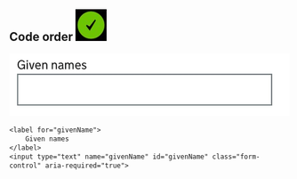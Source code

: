 ## Code order ![](images/tick.jpg)

![](images/given-names.jpg)

```
<label for="givenName"> ​
    Given names​
</label>​
<input type="text" name="givenName" id="givenName" class="form-control" aria-required="true">​
```